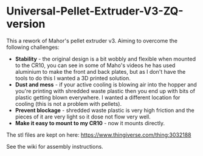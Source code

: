 # Universal-Pellet-Extruder-V3-ZQ-version
This a rework of Mahor's pellet extruder v3. Aiming to overcome the following challenges: 

 * **Stability** - the original design is a bit wobbly and flexible when mounted to the CR10, you can see in some of Maho's videos he has used aluminium to make the front and back plates, but as I don't have the tools to do this I wanted a 3D printed solution. 
 * **Dust and mess** - if your active cooling is blowing air into the hopper and you're printing with shredded waste plastic then you end up with bits of plastic getting blown everywhere. I wanted a different location for cooling (this is not a problem with pellets). 
 * **Prevent blockage** - shredded waste plastic is very high friction and the pieces of it are very light so it dose not flow very well. 
 * **Make it easy to mount to my CR10** - now it mounts directly.
 
The stl files are kept on here: https://www.thingiverse.com/thing:3032188

See the wiki for assembly instructions.
